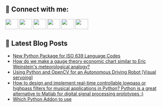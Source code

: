 ## 🔎 Connect with me:
[<img height="32" width="40" src="https://cdn.jsdelivr.net/npm/simple-icons@v5/icons/telegram.svg" />](https://t.me/bullbesh)
[<img height="32" width="40" src="https://cdn.jsdelivr.net/npm/simple-icons@v5/icons/vk.svg" />](https://vk.com/bullbesh)
[<img height="32" width="40" src="https://cdn.jsdelivr.net/npm/simple-icons@v5/icons/twitter.svg" />](https://twitter.com/bullbesh1)
[<img height="32" width="40" src="https://cdn.jsdelivr.net/npm/simple-icons@v5/icons/instagram.svg" />](https://www.instagram.com/bullbesh)
[<img height="32" width="40" src="https://cdn.jsdelivr.net/npm/simple-icons@v5/icons/reddit.svg" />](https://www.reddit.com/user/bullbesh)
[<img height="32" width="40" src="https://cdn.jsdelivr.net/npm/simple-icons@v5/icons/youtube.svg" />](https://www.youtube.com/channel/UCtfjRs6uzgq5mfm8S06WTcg)

## 📕 Latest Blog Posts
<!-- BLOG-POST-LIST:START -->
- [New Python Package for ISO 639 Language Codes](https://www.reddit.com/r/Python/comments/ursa30/new_python_package_for_iso_639_language_codes/)
- [How do we make a gauge theory economic chart similar to Eric Weinstein&#39;s meteorological analogy?](https://www.reddit.com/r/Python/comments/urrtcq/how_do_we_make_a_gauge_theory_economic_chart/)
- [Using Python and OpenCV for an Autonomous Driving Robot [Visual servoing]](https://www.reddit.com/r/Python/comments/urq21c/using_python_and_opencv_for_an_autonomous_driving/)
- [How to design and implement real-time controllable lowpass or highpass filters for musical applications in Python? Python is a great alternative to Matlab for digital signal processing prototypes :&rpar;](https://www.reddit.com/r/Python/comments/urpxwv/how_to_design_and_implement_realtime_controllable/)
- [Which Python Addon to use](https://www.reddit.com/r/Python/comments/urpcym/which_python_addon_to_use/)
<!-- BLOG-POST-LIST:END -->
